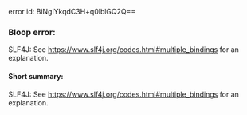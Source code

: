 error id: BiNglYkqdC3H+q0lblGQ2Q==
### Bloop error:

SLF4J: See https://www.slf4j.org/codes.html#multiple_bindings for an explanation.
#### Short summary: 

SLF4J: See https://www.slf4j.org/codes.html#multiple_bindings for an explanation.